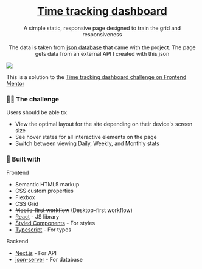 <h1 align="center">
    <a href="https://time-tracking-ten.vercel.app/">
        Time tracking dashboard
    </a>
</h1>

<p align="center">
    A simple static, responsive page designed to train the grid and responsiveness <br><br> The data is taken from <a href="./src/data.json">json database</a> that came with the project. The page gets data from an external API I created with this json
</p>


<img src="https://i.ibb.co/KzLxDGL/project-screenshot.png">

This is a solution to the [Time tracking dashboard challenge on Frontend Mentor](https://www.frontendmentor.io/challenges/time-tracking-dashboard-UIQ7167Jw)



### 👨‍💻 The challenge

Users should be able to:

- View the optimal layout for the site depending on their device's screen size
- See hover states for all interactive elements on the page
- Switch between viewing Daily, Weekly, and Monthly stats


### 🔨 Built with

Frontend

- Semantic HTML5 markup
- CSS custom properties
- Flexbox
- CSS Grid
- ~~Mobile-first workflow~~ (Desktop-first workflow)
- [React](https://reactjs.org/) - JS library
- [Styled Components](https://styled-components.com/) - For styles
- [Typescript](https://www.typescriptlang.org/) - For types

Backend

- [Next.js](https://nextjs.org/) - For API
- [json-server](https://github.com/typicode/json-server) - For database
